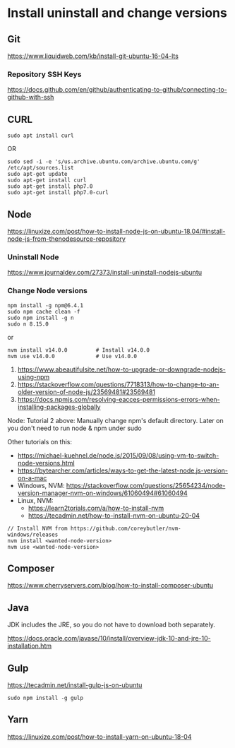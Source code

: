 # Install uninstall and change versions

## Git  

https://www.liquidweb.com/kb/install-git-ubuntu-16-04-lts

### Repository SSH Keys

https://docs.github.com/en/github/authenticating-to-github/connecting-to-github-with-ssh

## CURL  

`sudo apt install curl`

OR

```
sudo sed -i -e 's/us.archive.ubuntu.com/archive.ubuntu.com/g' /etc/apt/sources.list
sudo apt-get update
sudo apt-get install curl
sudo apt-get install php7.0
sudo apt-get install php7.0-curl
```

## Node

https://linuxize.com/post/how-to-install-node-js-on-ubuntu-18.04/#install-node-js-from-thenodesource-repository

### Uninstall Node

https://www.journaldev.com/27373/install-uninstall-nodejs-ubuntu

### Change Node versions 

```
npm install -g npm@6.4.1 
sudo npm cache clean -f 
sudo npm install -g n 
sudo n 8.15.0 
```

or 

```
nvm install v14.0.0         # Install v14.0.0
nvm use v14.0.0             # Use v14.0.0
```

1. https://www.abeautifulsite.net/how-to-upgrade-or-downgrade-nodejs-using-npm 
2. https://stackoverflow.com/questions/7718313/how-to-change-to-an-older-version-of-node-js/23569481#23569481
3. https://docs.npmjs.com/resolving-eacces-permissions-errors-when-installing-packages-globally 

Node: Tutorial 2 above: Manually change npm's default directory. Later on you don't need to run node & npm under sudo  

Other tutorials on this:

- https://michael-kuehnel.de/node.js/2015/09/08/using-vm-to-switch-node-versions.html
- https://bytearcher.com/articles/ways-to-get-the-latest-node.js-version-on-a-mac
- Windows, NVM: https://stackoverflow.com/questions/25654234/node-version-manager-nvm-on-windows/61060494#61060494
- Linux, NVM: 
	- https://learn2torials.com/a/how-to-install-nvm
	- https://tecadmin.net/how-to-install-nvm-on-ubuntu-20-04

```
// Install NVM from https://github.com/coreybutler/nvm-windows/releases
nvm install <wanted-node-version>
nvm use <wanted-node-version>
```

## Composer  

https://www.cherryservers.com/blog/how-to-install-composer-ubuntu

## Java

JDK includes the JRE, so you do not have to download both separately.

https://docs.oracle.com/javase/10/install/overview-jdk-10-and-jre-10-installation.htm  

## Gulp 

https://tecadmin.net/install-gulp-js-on-ubuntu

`sudo npm install -g gulp` 

## Yarn

https://linuxize.com/post/how-to-install-yarn-on-ubuntu-18-04
